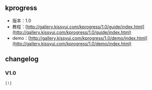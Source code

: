 ## kprogress

* 版本：1.0
* 教程：[http://gallery.kissyui.com/kprogress/1.0/guide/index.html](http://gallery.kissyui.com/kprogress/1.0/guide/index.html)
* demo：[http://gallery.kissyui.com/kprogress/1.0/demo/index.html](http://gallery.kissyui.com/kprogress/1.0/demo/index.html)

## changelog

### V1.0

    [!]


